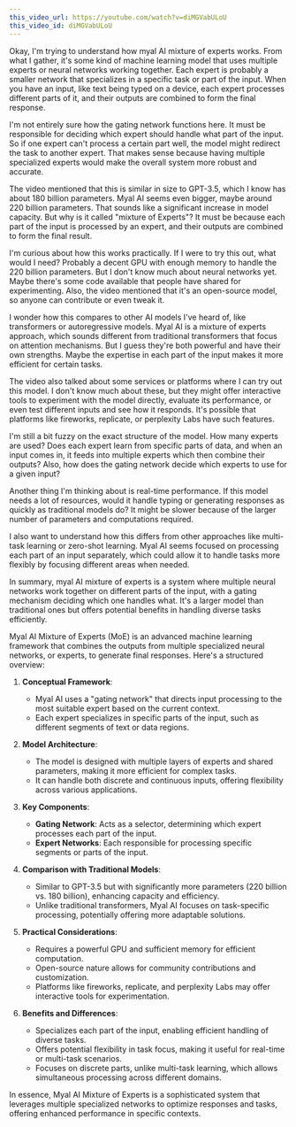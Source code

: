 ```yaml
---
this_video_url: https://youtube.com/watch?v=diMGVabULoU
this_video_id: diMGVabULoU
---
```

<think>
Okay, I'm trying to understand how myal AI mixture of experts works. From what I gather, it's some kind of machine learning model that uses multiple experts or neural networks working together. Each expert is probably a smaller network that specializes in a specific task or part of the input. When you have an input, like text being typed on a device, each expert processes different parts of it, and their outputs are combined to form the final response.

I'm not entirely sure how the gating network functions here. It must be responsible for deciding which expert should handle what part of the input. So if one expert can't process a certain part well, the model might redirect the task to another expert. That makes sense because having multiple specialized experts would make the overall system more robust and accurate.

The video mentioned that this is similar in size to GPT-3.5, which I know has about 180 billion parameters. Myal AI seems even bigger, maybe around 220 billion parameters. That sounds like a significant increase in model capacity. But why is it called "mixture of Experts"? It must be because each part of the input is processed by an expert, and their outputs are combined to form the final result.

I'm curious about how this works practically. If I were to try this out, what would I need? Probably a decent GPU with enough memory to handle the 220 billion parameters. But I don't know much about neural networks yet. Maybe there's some code available that people have shared for experimenting. Also, the video mentioned that it's an open-source model, so anyone can contribute or even tweak it.

I wonder how this compares to other AI models I've heard of, like transformers or autoregressive models. Myal AI is a mixture of experts approach, which sounds different from traditional transformers that focus on attention mechanisms. But I guess they're both powerful and have their own strengths. Maybe the expertise in each part of the input makes it more efficient for certain tasks.

The video also talked about some services or platforms where I can try out this model. I don't know much about these, but they might offer interactive tools to experiment with the model directly, evaluate its performance, or even test different inputs and see how it responds. It's possible that platforms like fireworks, replicate, or perplexity Labs have such features.

I'm still a bit fuzzy on the exact structure of the model. How many experts are used? Does each expert learn from specific parts of data, and when an input comes in, it feeds into multiple experts which then combine their outputs? Also, how does the gating network decide which experts to use for a given input?

Another thing I'm thinking about is real-time performance. If this model needs a lot of resources, would it handle typing or generating responses as quickly as traditional models do? It might be slower because of the larger number of parameters and computations required.

I also want to understand how this differs from other approaches like multi-task learning or zero-shot learning. Myal AI seems focused on processing each part of an input separately, which could allow it to handle tasks more flexibly by focusing different areas when needed.

In summary, myal AI mixture of experts is a system where multiple neural networks work together on different parts of the input, with a gating mechanism deciding which one handles what. It's a larger model than traditional ones but offers potential benefits in handling diverse tasks efficiently.
</think>

Myal AI Mixture of Experts (MoE) is an advanced machine learning framework that combines the outputs from multiple specialized neural networks, or experts, to generate final responses. Here's a structured overview:

1. **Conceptual Framework**: 
   - Myal AI uses a "gating network" that directs input processing to the most suitable expert based on the current context.
   - Each expert specializes in specific parts of the input, such as different segments of text or data regions.

2. **Model Architecture**:
   - The model is designed with multiple layers of experts and shared parameters, making it more efficient for complex tasks.
   - It can handle both discrete and continuous inputs, offering flexibility across various applications.

3. **Key Components**:
   - **Gating Network**: Acts as a selector, determining which expert processes each part of the input.
   - **Expert Networks**: Each responsible for processing specific segments or parts of the input.

4. **Comparison with Traditional Models**:
   - Similar to GPT-3.5 but with significantly more parameters (220 billion vs. 180 billion), enhancing capacity and efficiency.
   - Unlike traditional transformers, Myal AI focuses on task-specific processing, potentially offering more adaptable solutions.

5. **Practical Considerations**:
   - Requires a powerful GPU and sufficient memory for efficient computation.
   - Open-source nature allows for community contributions and customization.
   - Platforms like fireworks, replicate, and perplexity Labs may offer interactive tools for experimentation.

6. **Benefits and Differences**:
   - Specializes each part of the input, enabling efficient handling of diverse tasks.
   - Offers potential flexibility in task focus, making it useful for real-time or multi-task scenarios.
   - Focuses on discrete parts, unlike multi-task learning, which allows simultaneous processing across different domains.

In essence, Myal AI Mixture of Experts is a sophisticated system that leverages multiple specialized networks to optimize responses and tasks, offering enhanced performance in specific contexts.
